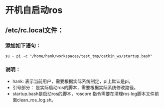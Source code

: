 # 开机自启动ros
## /etc/rc.local文件：
### 添加如下语句：
```
su - pi -c "/home/hank/workspaces/test_tmp/catkin_ws/startup.bash"
```
### 说明：
* hank: 表示当前用户，需要根据实际系统制定，pi上默认是pi。
* 引号部分： 是实际启动ros的脚本，需要根据实际系统修改路径。
* startup.bash是启动ros的脚本，roscore 指令需要在清理ros log脚本文件前面clean_ros_log.sh。
